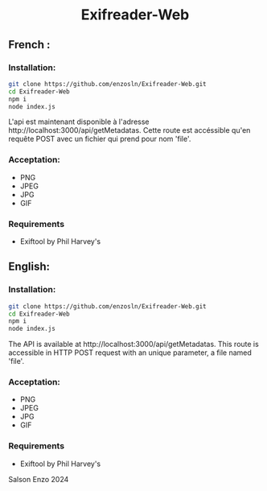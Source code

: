 <h1 align='center'>Exifreader-Web</h1>

## French :
### Installation:
```bash
git clone https://github.com/enzosln/Exifreader-Web.git
cd Exifreader-Web
npm i
node index.js
```
L'api est maintenant disponible à l'adresse http://localhost:3000/api/getMetadatas.
Cette route est accéssible qu'en requête POST avec un fichier qui prend pour nom 'file'.

### Acceptation:
- PNG
- JPEG
- JPG
- GIF

### Requirements
- Exiftool by Phil Harvey's

## English:
### Installation:
```bash
git clone https://github.com/enzosln/Exifreader-Web.git
cd Exifreader-Web
npm i
node index.js
```
The API is available at http://localhost:3000/api/getMetadatas.
This route is accessible in HTTP POST request with an unique parameter, a file named 'file'.

### Acceptation:
- PNG
- JPEG
- JPG
- GIF

### Requirements
- Exiftool by Phil Harvey's

Salson Enzo 2024
